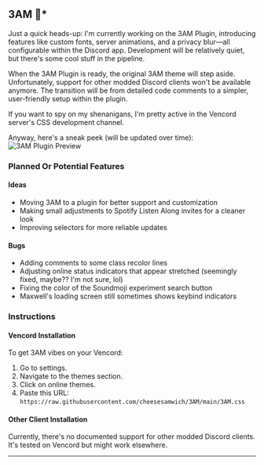 ## 3AM 🌙*

Just a quick heads-up: I'm currently working on the 3AM Plugin, introducing features like custom fonts, server animations, and a privacy blur—all configurable within the Discord app. Development will be relatively quiet, but there's some cool stuff in the pipeline.

When the 3AM Plugin is ready, the original 3AM theme will step aside. Unfortunately, support for other modded Discord clients won't be available anymore. The transition will be from detailed code comments to a simpler, user-friendly setup within the plugin.

If you want to spy on my shenanigans, I'm pretty active in the Vencord server's CSS development channel.

Anyway, here's a sneak peek (will be updated over time):
![3AM Plugin Preview](https://media.discordapp.net/attachments/1134844326933954622/1189145889072230490/image.png?ex=659d1969&is=658aa469&hm=6b8ee1d8edc7d5b8bec16a3c3c6be72cf7a59d2873ddb9eaafdd2718b0fce926&=&format=webp&quality=lossless&width=509&height=671)

### Planned Or Potential Features

#### Ideas
- Moving 3AM to a plugin for better support and customization
- Making small adjustments to Spotify Listen Along invites for a cleaner look
- Improving selectors for more reliable updates

#### Bugs
- Adding comments to some class recolor lines
- Adjusting online status indicators that appear stretched (seemingly fixed, maybe?? I'm not sure, lol)
- Fixing the color of the Soundmoji experiment search button
- Maxwell's loading screen still sometimes shows keybind indicators

### Instructions

#### Vencord Installation

To get 3AM vibes on your Vencord:

1. Go to settings.
2. Navigate to the themes section.
3. Click on online themes.
4. Paste this URL: `https://raw.githubusercontent.com/cheesesamwich/3AM/main/3AM.css`

#### Other Client Installation

Currently, there's no documented support for other modded Discord clients. It's tested on Vencord but might work elsewhere.

---
